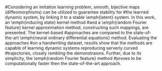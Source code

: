 #Considering an imitation learning problem, smooth, bijective maps (diffeomorphisms) can be utilized to guarantee stability for #the learned dynamic system, by linking it to a stable \emph{latent} system. In this work, an \emph{inducing state} kernel method #and a \emph{random Fourier feature} kernel approximation method, constructing such mappings, are presented. The kernel-based #approaches are compared to the state-of-the-art \emph{neural ordinary differential equations} method. Evaluating the approaches #on a handwriting dataset, results show that the methods are capable of learning dynamic systems reproducing serverly curved #trajectories, closely rembling the demonstraions. Further, due to its simplicity, the \emph{random Fourier feature} method #proves to be computationally faster then the state-of-the-art approach.
